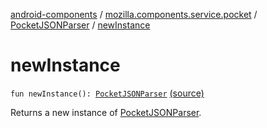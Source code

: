 [android-components](../../index.md) / [mozilla.components.service.pocket](../index.md) / [PocketJSONParser](index.md) / [newInstance](./new-instance.md)

# newInstance

`fun newInstance(): `[`PocketJSONParser`](index.md) [(source)](https://github.com/mozilla-mobile/android-components/blob/master/components/service/pocket/src/main/java/mozilla/components/service/pocket/PocketJSONParser.kt#L76)

Returns a new instance of [PocketJSONParser](index.md).

